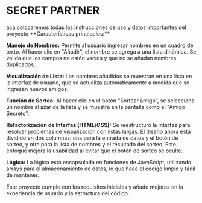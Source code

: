 <h1>SECRET PARTNER</h1>
acá colocaremos todas las instrucciones de uso y datos importantes del proyecto
**Características principales:**

**Manejo de Nombres:** Permite al usuario ingresar nombres en un cuadro de texto. Al hacer clic en "Añadir", el nombre se agrega a una lista dinámica. Se valida que los campos no estén vacíos y que no se añadan nombres duplicados.

**Visualización de Lista:** Los nombres añadidos se muestran en una lista en la interfaz de usuario, que se actualiza automáticamente a medida que se ingresan nuevos amigos.

**Función de Sorteo:** Al hacer clic en el botón "Sortear amigo", se selecciona un nombre al azar de la lista y se muestra en la pantalla como el "Amigo Secreto".

**Refactorización de Interfaz (HTML/CSS):** Se reestructuró la interfaz para resolver problemas de visualización con listas largas. El diseño ahora está dividido en dos columnas: una para la entrada de datos y el botón de sorteo, y otra para la lista de nombres y el resultado del sorteo. Este enfoque mejora la usabilidad al evitar que el botón de sorteo se oculte.

**Lógica:** La lógica está encapsulada en funciones de JavaScript, utilizando arrays para el almacenamiento de datos, lo que hace el código limpio y fácil de mantener.

Este proyecto cumple con los requisitos iniciales y añade mejoras en la experiencia de usuario y la estructura del código.
